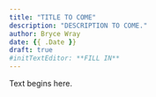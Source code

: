```yaml
---
title: "TITLE TO COME"
description: "DESCRIPTION TO COME."
author: Bryce Wray
date: {{ .Date }}
draft: true
#initTextEditor: **FILL IN**
---
```


Text begins here.
